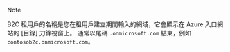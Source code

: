 > [!NOTE]
> B2C 租用戶的名稱是您在租用戶建立期間輸入的網域，它會顯示在 Azure 入口網站的 [目錄] 刀鋒視窗上。  通常以尾碼 `.onmicrosoft.com` 結束，例如 `contosob2c.onmicrosoft.com`。
> 
> 



<!--HONumber=Feb17_HO2-->


